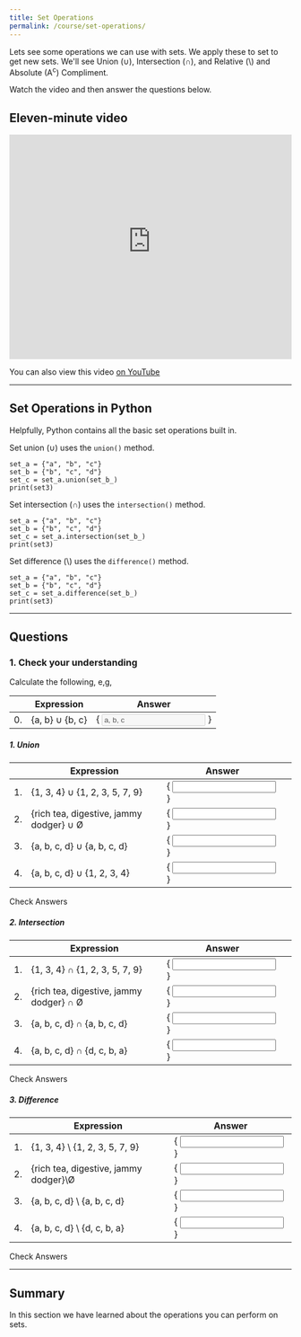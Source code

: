 ```yaml
---
title: Set Operations
permalink: /course/set-operations/
---
```


Lets see some operations we can use with sets. We apply these to set to get new sets. We'll see Union (∪), Intersection (∩), and Relative (\\) and Absolute (A<sup>c</sup>) Compliment.

Watch the video and then answer the questions below.

## Eleven-minute video

<iframe width="100%" height="400px" src="https://www.youtube-nocookie.com/embed/MJpfM6QbQbo" frameborder="0" allow="accelerometer; autoplay; clipboard-write; encrypted-media; gyroscope; picture-in-picture" allowfullscreen></iframe>

You can also view this video [on YouTube](https://youtu.be/MJpfM6QbQbo)

---

## Set Operations in Python

Helpfully, Python contains all the basic set operations built in.

Set union (∪) uses the `union()` method.

    set_a = {"a", "b", "c"}
    set_b = {"b", "c", "d"}
    set_c = set_a.union(set_b_)
    print(set3) 

Set intersection (∩) uses the `intersection()` method.

    set_a = {"a", "b", "c"}
    set_b = {"b", "c", "d"}
    set_c = set_a.intersection(set_b_)
    print(set3) 

Set difference (\\) uses the `difference()` method.

    set_a = {"a", "b", "c"}
    set_b = {"b", "c", "d"}
    set_c = set_a.difference(set_b_)
    print(set3) 

---

## Questions

### 1. Check your understanding

Calculate the following, e,g, 

|    | Expression | Answer |
|----| ------ | -------|
| 0. | <label for ="example">{a, b} ∪ {b, c}</label> | \{ <input type="text" id="example" value="a, b, c" disabled/> \} |

##### 1. Union

|    | Expression | Answer | |
|----| ------ | ------- |--|
| 1. | <label for ="q11">{1, 3, 4} ∪ {1, 2, 3, 5, 7, 9}</label> | \{ <input type="text" id="q11" data-answer-set="1,2,3,4,5,7,9" /> \} | <span id="q11c" style="display:inline-block"></span> |
| 2. | <label for ="q12">{rich tea, digestive, jammy dodger} ∪ Ø</label> | \{ <input type="text" id="q12" data-answer-set="" /> \} | <span id="q12c" style="display:inline-block"></span> |
| 3. | <label for ="q13">{a, b, c, d} ∪ {a, b, c, d}</label> | \{ <input type="text" id="q13" data-answer-set="a,b,c,d" /> \} | <span id="q13c" style="display:inline-block"></span> |
| 4. | <label for ="q14">{a, b, c, d} ∪ {1, 2, 3, 4}</label> | \{ <input type="text" id="q14" data-answer-set="a,b,c,d,1,2,3,4" /> \} | <span id="q14c" style="display:inline-block"></span> |

<script src="/assets/check.js"></script>
<a class="btn btn-primary" type="submit" onClick="checkAnswers('q1')">Check Answers</a>

##### 2. Intersection

|    | Expression | Answer | |
|----| ------ | ------- |--|
| 1. | <label for ="q21">{1, 3, 4} ∩ {1, 2, 3, 5, 7, 9}</label> | \{ <input type="text" id="q21" data-answer-set="1,3"/> \} | <span id="q21c" style="display:inline-block"></span> |
| 2. | <label for ="q22">{rich tea, digestive, jammy dodger} ∩ Ø</label> | \{ <input type="text" id="q22" data-answer-set=""/> \} |  <span id="q22c" style="display:inline-block"></span> |
| 3. | <label for ="q23">{a, b, c, d} ∩ {a, b, c, d}</label> | \{  <input type="text" id="q23" data-answer-set="a,b,c,d"/> \}|  <span id="q23c" style="display:inline-block"></span> |
| 4. | <label for ="q24">{a, b, c, d} ∩ {d, c, b, a}</label> | \{  <input type="text" id="q24" data-answer-set="a,b,c,d"/> \} | <span id="q24c" style="display:inline-block"></span> |

<a class="btn btn-primary" type="submit" onClick="checkAnswers('q2')">Check Answers</a>

##### 3. Difference

|    | Expression | Answer |
|----| ------ | ------- |
| 1. | <label for ="q31">{1, 3, 4} \ {1, 2, 3, 5, 7, 9}</label> | \{ <input type="text" id="q31" data-answer-set="4"/> \} |  <span id="q31c" style="display:inline-block"></span> |
| 2. | <label for ="q32">{rich tea, digestive, jammy dodger}\Ø</label> | \{ <input type="text" id="q32" data-answer-set="rich tea, digestive, jammy dodger" /> \} |  <span id="q32c" style="display:inline-block"></span> |
| 3. | <label for ="q33">{a, b, c, d} \ {a, b, c, d}</label> | \{ <input type="text" id="q33" data-answer-set="" /> \} |  <span id="q33c" style="display:inline-block"></span> |
| 4. | <label for ="q34">{a, b, c, d} \ {d, c, b, a}</label> | \{ <input type="text" id="q34" data-answer-set="" /> \} |  <span id="q34c" style="display:inline-block"></span> |

<a class="btn btn-primary" type="submit" onClick="checkAnswers('q3')">Check Answers</a>

---

## Summary

In this section we have learned about the operations you can perform on sets.